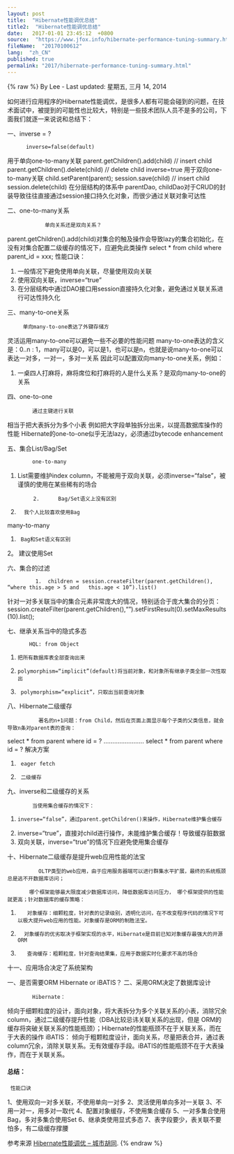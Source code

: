 ```yaml
---
layout: post
title:  "Hibernate性能调优总结"
title2:  "Hibernate性能调优总结"
date:   2017-01-01 23:45:12  +0800
source:  "https://www.jfox.info/hibernate-performance-tuning-summary.html"
fileName:  "20170100612"
lang:  "zh_CN"
published: true
permalink: "2017/hibernate-performance-tuning-summary.html"
---
```

{% raw %}
By Lee - Last updated: 星期五, 三月 14, 2014

如何进行应用程序的Hibernate性能调优，是很多人都有可能会碰到的问题，在技术面试中，被提到的可能性也比较大，特别是一些技术团队人员不是多的公司，下面我们就逐一来说说和总结下：

一、inverse = ?

          inverse=false(default)
用于单向one-to-many关联
parent.getChildren().add(child) // insert child
parent.getChildren().delete(child) // delete child
inverse=true
用于双向one-to-many关联
child.setParent(parent); session.save(child) // insert child
session.delete(child)
在分层结构的体系中
parentDao, childDao对于CRUD的封装导致往往直接通过session接口持久化对象，而很少通过关联对象可达性 

二、one-to-many关系

                单向关系还是双向关系？
parent.getChildren().add(child)对集合的触及操作会导致lazy的集合初始化，在没有对集合配置二级缓存的情况下，应避免此类操作
select * from child where parent_id = xxx;
性能口诀：
1.  一般情况下避免使用单向关联，尽量使用双向关联
2.  使用双向关联，inverse=“true”
3.  在分层结构中通过DAO接口用session直接持久化对象，避免通过关联关系进行可达性持久化

三、many-to-one关系

         单向many-to-one表达了外键存储方
灵活运用many-to-one可以避免一些不必要的性能问题
many-to-one表达的含义是：0..n : 1，many可以是0，可以是1，也可以是n，也就是说many-to-one可以表达一对多，一对一，多对一关系
因此可以配置双向many-to-one关系，例如：
1.   一桌四人打麻将，麻将席位和打麻将的人是什么关系？是双向many-to-one的关系

四、one-to-one

            通过主键进行关联
相当于把大表拆分为多个小表
例如把大字段单独拆分出来，以提高数据库操作的性能
Hibernate的one-to-one似乎无法lazy，必须通过bytecode enhancement

五、集合List/Bag/Set 

            one-to-many
1.    List需要维护index column，不能被用于双向关联，必须inverse=“false”，被谨慎的使用在某些稀有的场合

               2.      Bag/Set语义上没有区别
3.       我个人比较喜欢使用Bag
many-to-many
1.      Bag和Set语义有区别
2。   建议使用Set

六、集合的过滤

             1.  children = session.createFilter(parent.getChildren(), “where this.age > 5 and   this.age < 10”).list()
针对一对多关联当中的集合元素非常庞大的情况，特别适合于庞大集合的分页：
session.createFilter(parent.getChildren(),“”).setFirstResult(0).setMaxResults(10).list();

七、继承关系当中的隐式多态

           HQL: from Object
1.     把所有数据库表全部查询出来
2.     polymorphism=“implicit”(default)将当前对象，和对象所有继承子类全部一次性取出
3.      polymorphism=“explicit”，只取出当前查询对象

八、Hibernate二级缓存

              著名的n+1问题：from Child，然后在页面上面显示每个子类的父类信息，就会导致n条对parent表的查询：
select * from parent where id = ?
…………………..
select * from parent where id = ?
解决方案
1.      eager fetch
2.      二级缓存

九、inverse和二级缓存的关系

            当使用集合缓存的情况下：
1.     inverse=“false”，通过parent.getChildren()来操作，Hibernate维护集合缓存
2.    inverse=“true”，直接对child进行操作，未能维护集合缓存！导致缓存脏数据
3.    双向关联，inverse=“true”的情况下应避免使用集合缓存

十、Hibernate二级缓存是提升web应用性能的法宝

              OLTP类型的web应用，由于应用服务器端可以进行群集水平扩展，最终的系统瓶颈总是逃不开数据库访问；

           哪个框架能够最大限度减少数据库访问，降低数据库访问压力， 哪个框架提供的性能就更高；针对数据库的缓存策略：
1.        对象缓存：细颗粒度，针对表的记录级别，透明化访问，在不改变程序代码的情况下可以极大提升web应用的性能。对象缓存是ORM的制胜法宝。
2.       对象缓存的优劣取决于框架实现的水平，Hibernate是目前已知对象缓存最强大的开源ORM
3.        查询缓存：粗颗粒度，针对查询结果集，应用于数据实时化要求不高的场合

十一、应用场合决定了系统架构

一、是否需要ORM
Hibernate or iBATIS？
二、采用ORM决定了数据库设计

            Hibernate：
倾向于细颗粒度的设计，面向对象，将大表拆分为多个关联关系的小表，消除冗余column，通过二级缓存提升性能（DBA比较忌讳关联关系的出现，但是 ORM的缓存将突破关联关系的性能瓶颈）；Hibernate的性能瓶颈不在于关联关系，而在于大表的操作
iBATIS：
倾向于粗颗粒度设计，面向关系，尽量把表合并，通过表column冗余，消除关联关系。无有效缓存手段。iBATIS的性能瓶颈不在于大表操作，而在于关联关系。

#### 总结：

     性能口诀
1、使用双向一对多关联，不使用单向一对多
2、灵活使用单向多对一关联
3、不用一对一，用多对一取代
4、配置对象缓存，不使用集合缓存
5、一对多集合使用Bag，多对多集合使用Set
6、继承类使用显式多态
7、表字段要少，表关联不要怕多，有二级缓存撑腰

参考来源 [Hibernate性能调优 – 城市胡同](https://www.jfox.info/go.php?url=http://www.jfox.info/url.php?url=http%3A%2F%2Fwww.wujianrong.com%2Farchives%2F2007%2F08%2Fhibernate-12.html).
{% endraw %}
